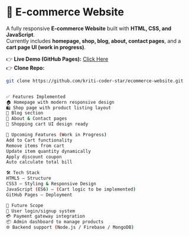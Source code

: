 # 🛒 E-commerce Website

A fully responsive **E-commerce Website** built with **HTML, CSS, and JavaScript**.  
Currently includes **homepage, shop, blog, about, contact pages**, and a **cart page UI (work in progress)**.  

👉 **Live Demo (GitHub Pages):** [Click Here](https://kriti-coder-star.github.io/ecommerce-website/)  
👉 **Clone Repo:**  
```bash
git clone https://github.com/kriti-coder-star/ecommerce-website.git


✅ Features Implemented
🏠 Homepage with modern responsive design
🛍️ Shop page with product listing layout
📰 Blog section
📖 About & Contact pages
🛒 Shopping cart UI design ready

🚧 Upcoming Features (Work in Progress)
Add to Cart functionality
Remove items from cart
Update item quantity dynamically
Apply discount coupon
Auto calculate total bill

🛠️ Tech Stack
HTML5 – Structure
CSS3 – Styling & Responsive Design
JavaScript (ES6) – (Cart logic to be implemented)
GitHub Pages – Deployment

🎯 Future Scope
🔐 User login/signup system
💳 Payment gateway integration
📦 Admin dashboard to manage products
🌐 Backend support (Node.js / Firebase / MongoDB)


